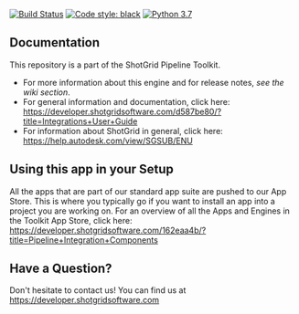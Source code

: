 [![Build Status](https://dev.azure.com/shotgun-ecosystem/Toolkit/_apis/build/status/Apps/tk-multi-data-validation?branchName=master)](https://dev.azure.com/shotgun-ecosystem/Toolkit/_build/latest?definitionId=104&branchName=master)
[![Code style: black](https://img.shields.io/badge/code%20style-black-000000.svg)](https://github.com/psf/black)
[![Python 3.7](https://img.shields.io/badge/python-3.7-blue.svg)](https://www.python.org/)

## Documentation

This repository is a part of the ShotGrid Pipeline Toolkit.

- For more information about this engine and for release notes, *see the wiki section*.
- For general information and documentation, click here: https://developer.shotgridsoftware.com/d587be80/?title=Integrations+User+Guide
- For information about ShotGrid in general, click here: https://help.autodesk.com/view/SGSUB/ENU

## Using this app in your Setup
All the apps that are part of our standard app suite are pushed to our App Store.
This is where you typically go if you want to install an app into a project you are
working on. For an overview of all the Apps and Engines in the Toolkit App Store,
click here: https://developer.shotgridsoftware.com/162eaa4b/?title=Pipeline+Integration+Components

## Have a Question?

Don't hesitate to contact us! You can find us at https://developer.shotgridsoftware.com

